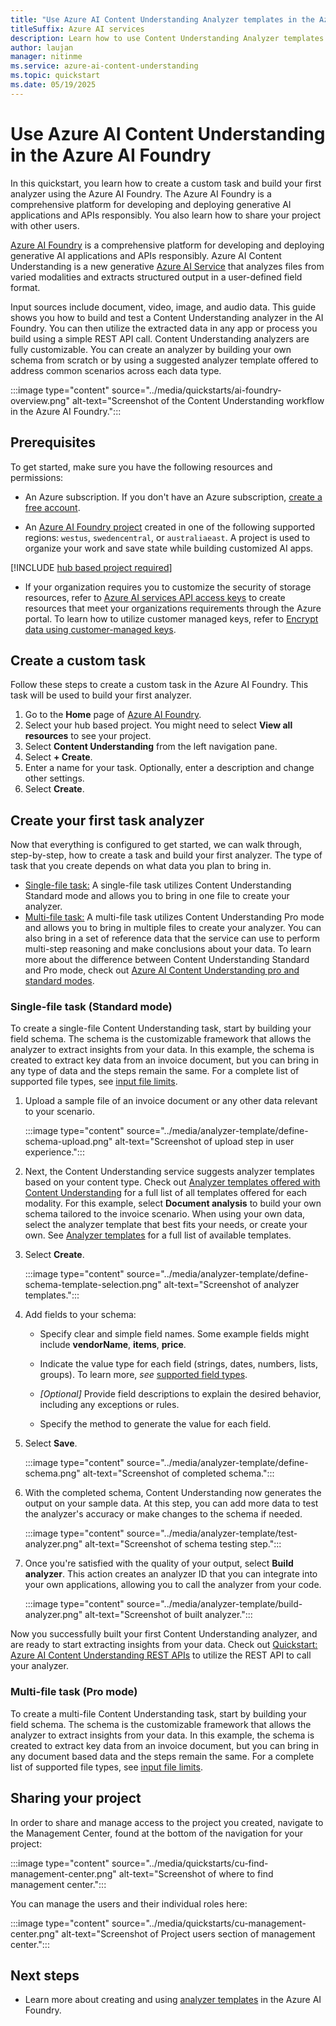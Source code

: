 ```yaml
---
title: "Use Azure AI Content Understanding Analyzer templates in the Azure AI Foundry"
titleSuffix: Azure AI services
description: Learn how to use Content Understanding Analyzer templates in Azure AI Foundry portal
author: laujan
manager: nitinme
ms.service: azure-ai-content-understanding
ms.topic: quickstart
ms.date: 05/19/2025
---
```


# Use Azure AI Content Understanding in the Azure AI Foundry

In this quickstart, you learn how to create a custom task and build your first analyzer using the Azure AI Foundry. The Azure AI Foundry is a comprehensive platform for developing and deploying generative AI applications and APIs responsibly. You also learn how to share your project with other users.

[Azure AI Foundry](../../../ai-foundry/index.yml) is a comprehensive platform for developing and deploying generative AI applications and APIs responsibly. Azure AI Content Understanding is a new generative [Azure AI Service](../../what-are-ai-services.md) that analyzes files from varied modalities and extracts structured output in a user-defined field format. 

Input sources include document, video, image, and audio data. This guide shows you how to build and test a Content Understanding analyzer in the AI Foundry. You can then utilize the extracted data in any app or process you build using a simple REST API call. Content Understanding analyzers are fully customizable. You can create an analyzer by building your own schema from scratch or by using a suggested analyzer template offered to address common scenarios across each data type.

:::image type="content" source="../media/quickstarts/ai-foundry-overview.png" alt-text="Screenshot of the Content Understanding workflow in the Azure AI Foundry.":::

## Prerequisites

To get started, make sure you have the following resources and permissions:

* An Azure subscription. If you don't have an Azure subscription, [create a free account](https://azure.microsoft.com/free/).

* An [Azure AI Foundry project](../../../ai-foundry/how-to/create-projects.md) created in one of the following supported regions: `westus`, `swedencentral`, or `australiaeast`. A project is used to organize your work and save state while building customized AI apps.

[!INCLUDE [hub based project required](../../../ai-foundry/includes/uses-hub-only.md)]

* If your organization requires you to customize the security of storage resources, refer to [Azure AI services API access keys](../../../ai-foundry/concepts/encryption-keys-portal.md) to create resources that meet your organizations requirements through the Azure portal. To learn how to utilize customer managed keys, refer to [Encrypt data using customer-managed keys](../../../ai-foundry/concepts/encryption-keys-portal.md). 

## Create a custom task

Follow these steps to create a custom task in the Azure AI Foundry. This task will be used to build your first analyzer.

1. Go to the **Home** page of [Azure AI Foundry](https://ai.azure.com).
1. Select your hub based project. You might need to select **View all resources** to see your project.
1. Select **Content Understanding** from the left navigation pane.
1. Select **+ Create**.
1. Enter a name for your task. Optionally, enter a description and change other settings.
1. Select **Create**.

## Create your first task analyzer

Now that everything is configured to get started, we can walk through, step-by-step, how to create a task and build your first analyzer. The type of task that you create depends on what data you plan to bring in. 

* [Single-file task:](#single-file-task-standard-mode) A single-file task utilizes Content Understanding Standard mode and allows you to bring in one file to create your analyzer.
* [Multi-file task:](#multi-file-task-pro-mode) A multi-file task utilizes Content Understanding Pro mode and allows you to bring in multiple files to create your analyzer. You can also bring in a set of reference data that the service can use to perform multi-step reasoning and make conclusions about your data. To learn more about the difference between Content Understanding Standard and Pro mode, check out [Azure AI Content Understanding pro and standard modes](../concepts/standard-pro-modes.md).

### Single-file task (Standard mode)

To create a single-file Content Understanding task, start by building your field schema. The schema is the customizable framework that allows the analyzer to extract insights from your data. In this example, the schema is created to extract key data from an invoice document, but you can bring in any type of data and the steps remain the same. For a complete list of supported file types, see [input file limits](../service-limits.md#input-file-limits).

1. Upload a sample file of an invoice document or any other data relevant to your scenario.

   :::image type="content" source="../media/analyzer-template/define-schema-upload.png" alt-text="Screenshot of upload step in user experience.":::

1. Next, the Content Understanding service suggests analyzer templates based on your content type. Check out [Analyzer templates offered with Content Understanding](../concepts/analyzer-templates.md) for a full list of all templates offered for each modality. For this example, select **Document analysis** to build your own schema tailored to the invoice scenario. When using your own data, select the analyzer template that best fits your needs, or create your own. See [Analyzer templates](../concepts/analyzer-templates.md) for a full list of available templates.

1. Select **Create**.

   :::image type="content" source="../media/analyzer-template/define-schema-template-selection.png" alt-text="Screenshot of analyzer templates.":::

1. Add fields to your schema:

    * Specify clear and simple field names. Some example fields might include **vendorName**, **items**, **price**.

    * Indicate the value type for each field (strings, dates, numbers, lists, groups). To learn more, *see* [supported field types](../service-limits.md#field-schema-limits).

    * *[Optional]* Provide field descriptions to explain the desired behavior, including any exceptions or rules.

    * Specify the method to generate the value for each field.

1. Select **Save**.

   :::image type="content" source="../media/analyzer-template/define-schema.png" alt-text="Screenshot of completed schema.":::

1. With the completed schema, Content Understanding now generates the output on your sample data. At this step, you can add more data to test the analyzer's accuracy or make changes to the schema if needed.

   :::image type="content" source="../media/analyzer-template/test-analyzer.png" alt-text="Screenshot of schema testing step.":::

1. Once you're satisfied with the quality of your output, select **Build analyzer**. This action creates an analyzer ID that you can integrate into your own applications, allowing you to call the analyzer from your code.

   :::image type="content" source="../media/analyzer-template/build-analyzer.png" alt-text="Screenshot of built analyzer.":::

Now you successfully built your first Content Understanding analyzer, and are ready to start extracting insights from your data. Check out [Quickstart: Azure AI Content Understanding REST APIs](./use-rest-api.md) to utilize the REST API to call your analyzer.

### Multi-file task (Pro mode)

To create a multi-file Content Understanding task, start by building your field schema. The schema is the customizable framework that allows the analyzer to extract insights from your data. In this example, the schema is created to extract key data from an invoice document, but you can bring in any document based data and the steps remain the same. For a complete list of supported file types, see [input file limits](../service-limits.md#input-file-limits).



## Sharing your project

In order to share and manage access to the project you created, navigate to the Management Center, found at the bottom of the navigation for your project:

  :::image type="content" source="../media/quickstarts/cu-find-management-center.png" alt-text="Screenshot of where to find management center.":::


You can manage the users and their individual roles here:

   :::image type="content" source="../media/quickstarts/cu-management-center.png" alt-text="Screenshot of Project users section of management center.":::


## Next steps

 * Learn more about creating and using [analyzer templates](../concepts/analyzer-templates.md) in the Azure AI Foundry.
